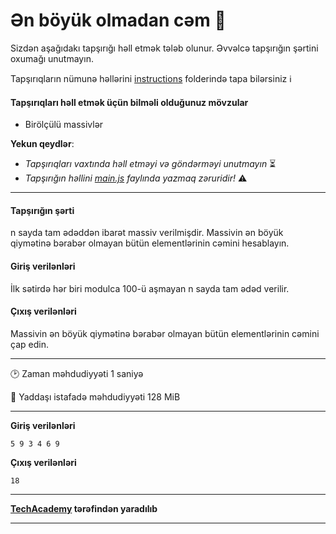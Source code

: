 # Ən böyük olmadan cəm 🎯

Sizdən aşağıdakı tapşırığı həll etmək tələb olunur. Əvvəlcə tapşırığın şərtini oxumağı unutmayın.

Tapşırıqların nümunə həllərini [instructions](../instructions) folderində tapa bilərsiniz :information_source:

#### Tapşırıqları həll etmək üçün bilməli olduğunuz mövzular

* Birölçülü massivlər

**Yekun qeydlər**: 

* *Tapşırıqları vaxtında həll etməyi və göndərməyi unutmayın* ⏳
* *Tapşırığın həllini [main.js](./main.js) faylında yazmaq zəruridir!* :warning:

---

#### Tapşırığın şərti

n sayda tam ədəddən ibarət massiv verilmişdir. Massivin ən böyük qiymətinə bərabər olmayan bütün elementlərinin cəmini hesablayın.


#### Giriş verilənləri
İlk sətirdə hər biri modulca 100-ü aşmayan n sayda tam ədəd verilir.

#### Çıxış verilənləri
Massivin ən böyük qiymətinə bərabər olmayan bütün elementlərinin cəmini çap edin.


---

:clock2: Zaman məhdudiyyəti 1 saniyə

:floppy_disk: Yaddaşı istafadə məhdudiyyəti 128 MiB

---

**Giriş verilənləri** 

```
5 9 3 4 6 9
```

**Çıxış verilənləri**

```
18
```


---

**[TechAcademy](https://www.tech.edu.az/) tərəfindən yaradılıb**

---
